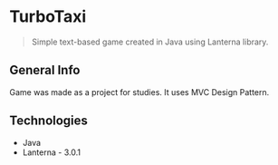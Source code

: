 # TurboTaxi
> Simple text-based game created in Java using Lanterna library.

## General Info
Game was made as a project for studies. It uses MVC Design Pattern.

## Technologies
* Java
* Lanterna - 3.0.1
